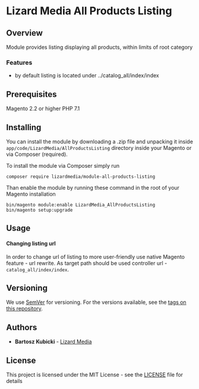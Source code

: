 # Lizard Media All Products Listing

## Overview
Module provides listing displaying all products, within limits of root category

### Features
* by default listing is located under ../catalog_all/index/index


## Prerequisites
Magento 2.2 or higher
PHP 7.1


## Installing ##

You can install the module by downloading a .zip file and unpacking it inside
``app/code/LizardMedia/AllProductsListing`` directory inside your Magento
or via Composer (required).

To install the module via Composer simply run
```
composer require lizardmedia/module-all-products-listing
```

Than enable the module by running these command in the root of your Magento installation
```
bin/magento module:enable LizardMedia_AllProductsListing
bin/magento setup:upgrade
```


## Usage ##

#### Changing listing url ####
In order to change url of listing to more user-friendly use native Magento feature - url rewrite.
As target path should be used controller url - ```catalog_all/index/index```.


## Versioning ##

We use [SemVer](http://semver.org/) for versioning. For the versions available, see the [tags on this repository](https://github.com/your/project/tags).

## Authors

* **Bartosz Kubicki** - [Lizard Media](https://github.com/lizardmedia)

## License

This project is licensed under the MIT License - see the [LICENSE](LICENSE) file for details